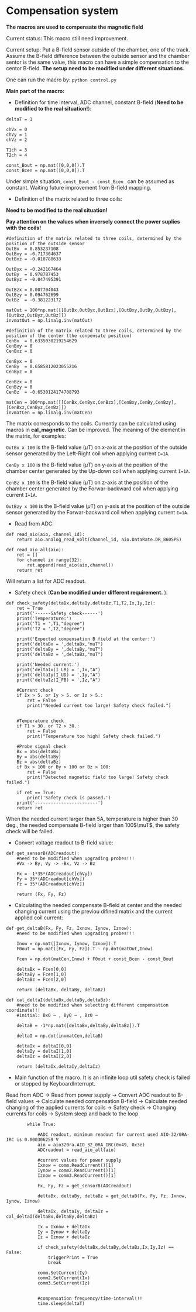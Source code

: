 # Compensation system

**The macros are used to compensate the magnetic field**

Current status: This macro still need improvement.

Current setup: Put a B-field sensor outside of the chamber, one of the track. Assume the B-field difference between the outside sensor and the chamber sentor is the same value, this macro can have a simple compensation to the centor B-field.
**The setup need to be modified under different situations**.

One can run the macro by:
`python control.py`

**Main part of the macro:**
- Definition for time interval, ADC channel, constant B-field (**Need to be modified to the real situation!**):
```
deltaT = 1

chVx = 0
chVy = 1
chVz = 2

T1ch = 3
T2ch = 4

const_Bout = np.mat([0,0,0]).T
const_Bcen = np.mat([0,0,0]).T
```
Under simple situation, `const_Bout - const_Bcen ` can be assumed as constant. Waiting future improvement from B-field mapping.

- Definition of the matrix related to three coils:

**Need to be modified to the real situation!**

**Pay attention on the values when inversely connect the power suplies with the coils!**
```
#definition of the matrix related to three coils, determined by the position of the outside sensor
OutBx  = 0.853237108
OutBxy = -0.717304637
OutBxz = -0.010788633

OutByx = -0.242167464
OutBy  = 0.978787453
OutByz = -0.047495391

OutBzx = 0.007704043
OutBzy = 0.094762699
OutBz  = -0.381223172

matOut = 100*np.mat([[OutBx,OutByx,OutBzx],[OutBxy,OutBy,OutBzy],[OutBxz,OutByz,OutBz]])
invmatOut = np.linalg.inv(matOut)

#definition of the matrix related to three coils, determined by the position of the center (the conpensate position)
CenBx  = 0.6335030219254629
CenBxy = 0
CenBxz = 0

CenByx = 0
CenBy  = 0.6585812023055216
CenByz = 0

CenBzx = 0
CenBzy = 0
CenBz  = -0.6530124174708793

matCen = 100*np.mat([[CenBx,CenByx,CenBzx],[CenBxy,CenBy,CenBzy],[CenBxz,CenByz,CenBz]])
invmatCen = np.linalg.inv(matCen)

```
The matrix corresponds to the coils. Currently can be calculated using macros in **cal_magnetic**. Can be improved. The meaning of the element in the matrix, for examples:

`OutBx x 100` is the B-field value ($\mu$T)  on x-axis at the position of the outside sensor generated by the Left-Right coil when applying current `I=1A`.

`CenBy x 100` is the B-field value ($\mu$T)  on y-axis at the position of the chamber center generated by the Up-down coil when applying current `I=1A`.

`CenBz x 100` is the B-field value ($\mu$T)  on z-axis at the position of the chamber center generated by the Forwar-backward coil when applying current `I=1A`.

`OutBzy x 100` is the B-field value ($\mu$T) on y-axis at the position of the outside sensor generated by the Forwar-backward coil when applying current `I=1A`.

- Read from ADC:
```
def read_aio(aio, channel_id):
    return aio.analog_read_volt(channel_id, aio.DataRate.DR_860SPS)

def read_aio_all(aio):
    ret = []
    for channel in range(32):
        ret.append(read_aio(aio,channel))
    return ret
```
Will return a list for ADC readout.

- Safety check (**Can be modified under different requirement.** ):
```
def check_safety(deltaBx,deltaBy,deltaBz,T1,T2,Ix,Iy,Iz):
    ret = True
    print('------Safety check------')
    print('Temperature:')
    print('T1 = ',T1,"degree")
    print('T2 = ',T2,"degree")

    print('Expected compensation B field at the center:')
    print('deltaBx = ',deltaBx,"muT")
    print('deltaBy = ',deltaBy,"muT")
    print('deltaBz = ',deltaBz,"muT")

    print('Needed current:')
    print('deltaIx(I_LR) = ',Ix,"A")
    print('deltaIy(I_UD) = ',Iy,"A")
    print('deltaIz(I_FB) = ',Iz,"A")

    #Current check
    if Ix > 5. or Iy > 5. or Iz > 5.:
        ret = False
        print("Needed current too large! Safety check failed.")


    #Temperature check
    if T1 > 30. or T2 > 30.:
        ret = False
        print("Temperature too high! Safety check failed.")

    #Probe signal check 
    Bx = abs(deltaBx)
    By = abs(deltaBy)
    Bz = abs(deltaBz)
    if Bx > 100 or By > 100 or Bz > 100:
        ret = False
        print("Detected magnetic field too large! Safety check failed.")

    if ret == True:
        print('Safety check is passed.')
    print('------------------------')
    return ret

```
When the needed current larger than 5A, temperature is higher than 30 deg., the needed compensate B-field larger than 100$\muT$, the safety check will be failed.

- Convert voltage readout to B-field value:
```
def get_sensorB(ADCreadout):
    #need to be modified when upgrading probes!!!
    #Vx -> By, Vy -> -Bx, Vz -> Bz

    Fx = -1*35*(ADCreadout[chVy])
    Fy = 35*(ADCreadout[chVx])
    Fz = 35*(ADCreadout[chVz])

    return (Fx, Fy, Fz)
```

- Calculating the needed compensate B-field at center and the needed changing current using the previou difined matrix and the current applied coil current:
```
def get_deltaB(Fx, Fy, Fz, Ixnow, Iynow, Iznow):
    #need to be modified when upgrading probes!!!

    Inow = np.mat([Ixnow, Iynow, Iznow]).T
    F0out = np.mat([Fx, Fy, Fz]).T - np.dot(matOut,Inow)

    Fcen = np.dot(matCen,Inow) + F0out + const_Bcen - const_Bout

    deltaBx = Fcen[0,0]
    deltaBy = Fcen[1,0]
    deltaBz = Fcen[2,0]

    return (deltaBx, deltaBy, deltaBz)

def cal_deltaI(deltaBx,deltaBy,deltaBz):
    #need to be modified when selecting different compensation coordinate!!!
    #initial: Bx0 ~ , By0 ~ , Bz0 ~ 

    deltaB = -1*np.mat([deltaBx,deltaBy,deltaBz]).T

    deltaI = np.dot(invmatCen,deltaB)

    deltaIx = deltaI[0,0]
    deltaIy = deltaI[1,0]
    deltaIz = deltaI[2,0]

    return (deltaIx,deltaIy,deltaIz)
```

- Main function of the macro. It is an infinite loop util safety check is failed or stopped by KeyboardInterrupt.

Read from ADC -> Read from power supply -> Convert ADC readout to B-field values -> Calculate needed compensation B-field -> Calculate needed changing of the applied currents for coils -> Safety check -> Changing currents for coils -> System sleep and back to the loop
```
        while True:

            #ADC readout, minimum readout for current used AIO-32/0RA-IRC is 0.000306259 V
            aio = aio320ra.AIO_32_0RA_IRC(0x49, 0x3e)
            ADCreadout = read_aio_all(aio)
    
            #current values for power supply
            Ixnow = comm.ReadCurrent()[1]
            Iynow = comm2.ReadCurrent()[1]
            Iznow = comm3.ReadCurrent()[1]

            Fx, Fy, Fz = get_sensorB(ADCreadout)

            deltaBx, deltaBy, deltaBz = get_deltaB(Fx, Fy, Fz, Ixnow, Iynow, Iznow)

            deltaIx, deltaIy, deltaIz = cal_deltaI(deltaBx,deltaBy,deltaBz)

            Ix = Ixnow + deltaIx
            Iy = Iynow + deltaIy
            Iz = Iznow + deltaIz

            if check_safety(deltaBx,deltaBy,deltaBz,Ix,Iy,Iz) == False:
                triggerPrint = True
                break

            comm.SetCurrent(Iy)
            comm2.SetCurrent(Ix)
            comm3.SetCurrent(Iz)


            #compensation frequency/time-interval!!!
            time.sleep(deltaT)

```

